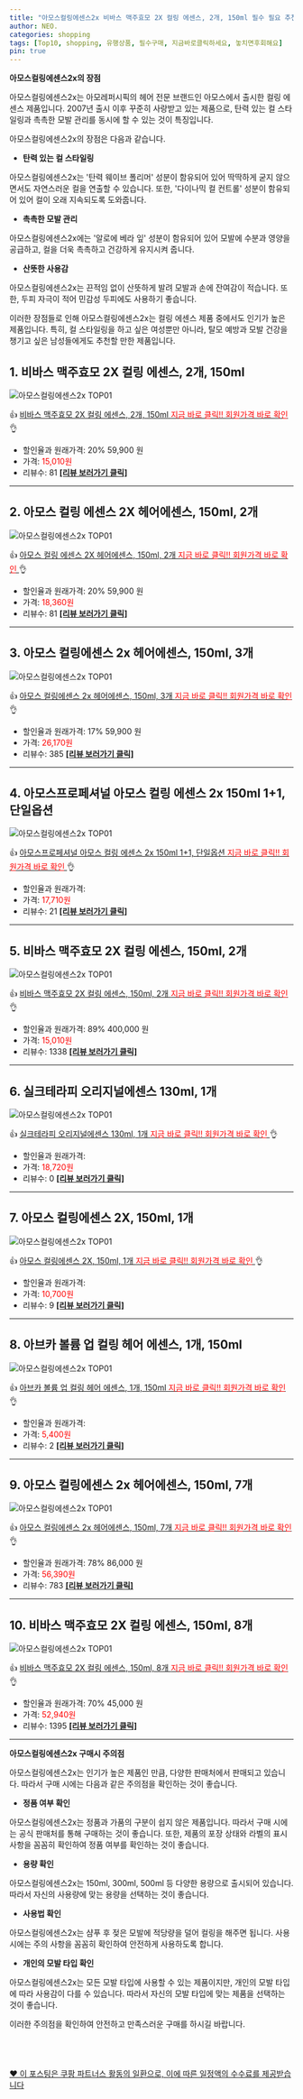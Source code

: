 ```yaml
---
title: "아모스컬링에센스2x 비바스 맥주효모 2X 컬링 에센스, 2개, 150ml 필수 필요 추천 제품 비교 최저 가격 비교 장점 구매 후기 구매평"
author: NEO.
categories: shopping
tags: [Top10, shopping, 유행상품, 필수구매, 지금바로클릭하세요, 놓치면후회해요]
pin: true
---
```

**아모스컬링에센스2x의 장점**

아모스컬링에센스2x는 아모레퍼시픽의 헤어 전문 브랜드인 아모스에서 출시한 컬링 에센스 제품입니다. 2007년 출시 이후 꾸준히 사랑받고 있는 제품으로, 탄력 있는 컬 스타일링과 촉촉한 모발 관리를 동시에 할 수 있는 것이 특징입니다.

아모스컬링에센스2x의 장점은 다음과 같습니다.

* **탄력 있는 컬 스타일링**

아모스컬링에센스2x는 '탄력 웨이브 폴리머' 성분이 함유되어 있어 딱딱하게 굳지 않으면서도 자연스러운 컬을 연출할 수 있습니다. 또한, '다이나믹 컬 컨트롤' 성분이 함유되어 있어 컬이 오래 지속되도록 도와줍니다.

* **촉촉한 모발 관리**

아모스컬링에센스2x에는 '알로에 베라 잎' 성분이 함유되어 있어 모발에 수분과 영양을 공급하고, 컬을 더욱 촉촉하고 건강하게 유지시켜 줍니다.

* **산뜻한 사용감**

아모스컬링에센스2x는 끈적임 없이 산뜻하게 발려 모발과 손에 잔여감이 적습니다. 또한, 두피 자극이 적어 민감성 두피에도 사용하기 좋습니다.

이러한 장점들로 인해 아모스컬링에센스2x는 컬링 에센스 제품 중에서도 인기가 높은 제품입니다. 특히, 컬 스타일링을 하고 싶은 여성뿐만 아니라, 탈모 예방과 모발 건강을 챙기고 싶은 남성들에게도 추천할 만한 제품입니다.

   

## 1. 비바스 맥주효모 2X 컬링 에센스, 2개, 150ml

![아모스컬링에센스2x TOP01](https://thumbnail6.coupangcdn.com/thumbnails/remote/490x490ex/image/retail/images/9001706086859477-9d9bb207-9f09-4bc4-892a-4808135fd655.jpg)


👍 [비바스 맥주효모 2X 컬링 에센스, 2개, 150ml <font color=red> 지금 바로 클릭!! 회원가격 바로 확인 </font> ](https://link.coupang.com/re/AFFSDP?lptag=AF3617701&subid=GithubCoopas&pageKey=7411123687&traceid=V0-153&itemId=17743576032&vendorItemId=84099595724) 👌 


- 할인율과 원래가격: 20%  59,900   원
- 가격: <span style='color:red'>15,010원</span>
- 리뷰수: 81  [**[리뷰 보러가기 클릭]**](https://link.coupang.com/re/AFFSDP?lptag=AF3617701&subid=GithubCoopas&pageKey=7411123687&traceid=V0-153&itemId=17743576032&vendorItemId=84099595724)

---


   

## 2. 아모스 컬링 에센스 2X 헤어에센스, 150ml, 2개

![아모스컬링에센스2x TOP01](https://thumbnail7.coupangcdn.com/thumbnails/remote/490x490ex/image/vendor_inventory/f662/6d6be36ffcf93f9393231de1d702dfcb0d9d409d23f44aff41dfb49fbf6c.jpg)


👍 [아모스 컬링 에센스 2X 헤어에센스, 150ml, 2개 <font color=red> 지금 바로 클릭!! 회원가격 바로 확인 </font> ](https://link.coupang.com/re/AFFSDP?lptag=AF3617701&subid=GithubCoopas&pageKey=158853778&traceid=V0-153&itemId=521319296&vendorItemId=87646408975) 👌 


- 할인율과 원래가격: 20%  59,900   원
- 가격: <span style='color:red'>18,360원</span>
- 리뷰수: 81  [**[리뷰 보러가기 클릭]**](https://link.coupang.com/re/AFFSDP?lptag=AF3617701&subid=GithubCoopas&pageKey=158853778&traceid=V0-153&itemId=521319296&vendorItemId=87646408975)

---


   

## 3. 아모스 컬링에센스 2x 헤어에센스, 150ml, 3개

![아모스컬링에센스2x TOP01](https://thumbnail6.coupangcdn.com/thumbnails/remote/490x490ex/image/vendor_inventory/d2e0/9409c9f27fc35446e0cfdcb4bc545023d8784e085062bb317106d0b52dcd.jpg)


👍 [아모스 컬링에센스 2x 헤어에센스, 150ml, 3개 <font color=red> 지금 바로 클릭!! 회원가격 바로 확인 </font> ](https://link.coupang.com/re/AFFSDP?lptag=AF3617701&subid=GithubCoopas&pageKey=158853778&traceid=V0-153&itemId=521319331&vendorItemId=85944864946) 👌 


- 할인율과 원래가격: 17%  59,900   원
- 가격: <span style='color:red'>26,170원</span>
- 리뷰수: 385  [**[리뷰 보러가기 클릭]**](https://link.coupang.com/re/AFFSDP?lptag=AF3617701&subid=GithubCoopas&pageKey=158853778&traceid=V0-153&itemId=521319331&vendorItemId=85944864946)

---


   

## 4. 아모스프로페셔널 아모스 컬링 에센스 2x 150ml 1+1, 단일옵션

![아모스컬링에센스2x TOP01](https://thumbnail8.coupangcdn.com/thumbnails/remote/490x490ex/image/vendor_inventory/826a/eb12fff6319d0bf244e7c0d07ecbca8131efdebe45a146ca9c3007b3cd29.jpg)


👍 [아모스프로페셔널 아모스 컬링 에센스 2x 150ml 1+1, 단일옵션 <font color=red> 지금 바로 클릭!! 회원가격 바로 확인 </font> ](https://link.coupang.com/re/AFFSDP?lptag=AF3617701&subid=GithubCoopas&pageKey=7685177559&traceid=V0-153&itemId=20536007409&vendorItemId=87168593046) 👌 


- 할인율과 원래가격: 
- 가격: <span style='color:red'>17,710원</span>
- 리뷰수: 21  [**[리뷰 보러가기 클릭]**](https://link.coupang.com/re/AFFSDP?lptag=AF3617701&subid=GithubCoopas&pageKey=7685177559&traceid=V0-153&itemId=20536007409&vendorItemId=87168593046)

---


   

## 5. 비바스 맥주효모 2X 컬링 에센스, 150ml, 2개

![아모스컬링에센스2x TOP01](https://thumbnail6.coupangcdn.com/thumbnails/remote/490x490ex/image/retail/images/9001706086859477-9d9bb207-9f09-4bc4-892a-4808135fd655.jpg)


👍 [비바스 맥주효모 2X 컬링 에센스, 150ml, 2개 <font color=red> 지금 바로 클릭!! 회원가격 바로 확인 </font> ](https://link.coupang.com/re/AFFSDP?lptag=AF3617701&subid=GithubCoopas&pageKey=7510978378&traceid=V0-153&itemId=19680024446&vendorItemId=86785419209) 👌 


- 할인율과 원래가격: 89%  400,000   원
- 가격: <span style='color:red'>15,010원</span>
- 리뷰수: 1338  [**[리뷰 보러가기 클릭]**](https://link.coupang.com/re/AFFSDP?lptag=AF3617701&subid=GithubCoopas&pageKey=7510978378&traceid=V0-153&itemId=19680024446&vendorItemId=86785419209)

---


   

## 6. 실크테라피 오리지널에센스 130ml, 1개

![아모스컬링에센스2x TOP01](https://thumbnail8.coupangcdn.com/thumbnails/remote/490x490ex/image/vendor_inventory/4b60/6432972267b4c99bbf268c2f90a43ea8b891c4d983d6f4b8154b3ecb3af4.jpg)


👍 [실크테라피 오리지널에센스 130ml, 1개 <font color=red> 지금 바로 클릭!! 회원가격 바로 확인 </font> ](https://link.coupang.com/re/AFFSDP?lptag=AF3617701&subid=GithubCoopas&pageKey=48018387&traceid=V0-153&itemId=18671228309&vendorItemId=80353960018) 👌 


- 할인율과 원래가격: 
- 가격: <span style='color:red'>18,720원</span>
- 리뷰수: 0  [**[리뷰 보러가기 클릭]**](https://link.coupang.com/re/AFFSDP?lptag=AF3617701&subid=GithubCoopas&pageKey=48018387&traceid=V0-153&itemId=18671228309&vendorItemId=80353960018)

---


   

## 7. 아모스 컬링에센스 2X, 150ml, 1개

![아모스컬링에센스2x TOP01](https://thumbnail8.coupangcdn.com/thumbnails/remote/490x490ex/image/vendor_inventory/9d05/4109088b3b72f3160c1a519a3fad42c3b7c26c8b74a4bce522abe2ba2efa.jpg)


👍 [아모스 컬링에센스 2X, 150ml, 1개 <font color=red> 지금 바로 클릭!! 회원가격 바로 확인 </font> ](https://link.coupang.com/re/AFFSDP?lptag=AF3617701&subid=GithubCoopas&pageKey=158853778&traceid=V0-153&itemId=456491218&vendorItemId=87646378782) 👌 


- 할인율과 원래가격: 
- 가격: <span style='color:red'>10,700원</span>
- 리뷰수: 9  [**[리뷰 보러가기 클릭]**](https://link.coupang.com/re/AFFSDP?lptag=AF3617701&subid=GithubCoopas&pageKey=158853778&traceid=V0-153&itemId=456491218&vendorItemId=87646378782)

---


   

## 8. 아브카 볼륨 업 컬링 헤어 에센스, 1개, 150ml

![아모스컬링에센스2x TOP01](https://thumbnail6.coupangcdn.com/thumbnails/remote/490x490ex/image/retail/images/2023/06/22/16/3/75a9f792-6f95-4fb9-95be-a20fb63b4fa7.jpg)


👍 [아브카 볼륨 업 컬링 헤어 에센스, 1개, 150ml <font color=red> 지금 바로 클릭!! 회원가격 바로 확인 </font> ](https://link.coupang.com/re/AFFSDP?lptag=AF3617701&subid=GithubCoopas&pageKey=7418136081&traceid=V0-153&itemId=19236468103&vendorItemId=86352848117) 👌 


- 할인율과 원래가격: 
- 가격: <span style='color:red'>5,400원</span>
- 리뷰수: 2  [**[리뷰 보러가기 클릭]**](https://link.coupang.com/re/AFFSDP?lptag=AF3617701&subid=GithubCoopas&pageKey=7418136081&traceid=V0-153&itemId=19236468103&vendorItemId=86352848117)

---


   

## 9. 아모스 컬링에센스 2x 헤어에센스, 150ml, 7개

![아모스컬링에센스2x TOP01](https://thumbnail6.coupangcdn.com/thumbnails/remote/490x490ex/image/vendor_inventory/72c3/27640dd4df42467415c7477876768dcaef693b86e76e1b4b239195f33668.jpg)


👍 [아모스 컬링에센스 2x 헤어에센스, 150ml, 7개 <font color=red> 지금 바로 클릭!! 회원가격 바로 확인 </font> ](https://link.coupang.com/re/AFFSDP?lptag=AF3617701&subid=GithubCoopas&pageKey=7434007521&traceid=V0-153&itemId=7118377053&vendorItemId=86848621622) 👌 


- 할인율과 원래가격: 78%  86,000   원
- 가격: <span style='color:red'>56,390원</span>
- 리뷰수: 783  [**[리뷰 보러가기 클릭]**](https://link.coupang.com/re/AFFSDP?lptag=AF3617701&subid=GithubCoopas&pageKey=7434007521&traceid=V0-153&itemId=7118377053&vendorItemId=86848621622)

---


   

## 10. 비바스 맥주효모 2X 컬링 에센스, 150ml, 8개

![아모스컬링에센스2x TOP01](https://thumbnail9.coupangcdn.com/thumbnails/remote/490x490ex/image/retail/images/f8ee9fdd-a529-49b3-addc-4fb8ab32e9786303885028989002050.png)


👍 [비바스 맥주효모 2X 컬링 에센스, 150ml, 8개 <font color=red> 지금 바로 클릭!! 회원가격 바로 확인 </font> ](https://link.coupang.com/re/AFFSDP?lptag=AF3617701&subid=GithubCoopas&pageKey=7510978378&traceid=V0-153&itemId=19680024482&vendorItemId=86785419252) 👌 


- 할인율과 원래가격: 70%  45,000   원
- 가격: <span style='color:red'>52,940원</span>
- 리뷰수: 1395  [**[리뷰 보러가기 클릭]**](https://link.coupang.com/re/AFFSDP?lptag=AF3617701&subid=GithubCoopas&pageKey=7510978378&traceid=V0-153&itemId=19680024482&vendorItemId=86785419252)

---
**아모스컬링에센스2x 구매시 주의점**

아모스컬링에센스2x는 인기가 높은 제품인 만큼, 다양한 판매처에서 판매되고 있습니다. 따라서 구매 시에는 다음과 같은 주의점을 확인하는 것이 좋습니다.

* **정품 여부 확인**

아모스컬링에센스2x는 정품과 가품의 구분이 쉽지 않은 제품입니다. 따라서 구매 시에는 공식 판매처를 통해 구매하는 것이 좋습니다. 또한, 제품의 포장 상태와 라벨의 표시 사항을 꼼꼼히 확인하여 정품 여부를 확인하는 것이 좋습니다.

* **용량 확인**

아모스컬링에센스2x는 150ml, 300ml, 500ml 등 다양한 용량으로 출시되어 있습니다. 따라서 자신의 사용량에 맞는 용량을 선택하는 것이 좋습니다.

* **사용법 확인**

아모스컬링에센스2x는 샴푸 후 젖은 모발에 적당량을 덜어 컬링을 해주면 됩니다. 사용 시에는 주의 사항을 꼼꼼히 확인하여 안전하게 사용하도록 합니다.

* **개인의 모발 타입 확인**

아모스컬링에센스2x는 모든 모발 타입에 사용할 수 있는 제품이지만, 개인의 모발 타입에 따라 사용감이 다를 수 있습니다. 따라서 자신의 모발 타입에 맞는 제품을 선택하는 것이 좋습니다.

이러한 주의점을 확인하여 안전하고 만족스러운 구매를 하시길 바랍니다.<br><br><br><br><br> [ ❤  이 포스팅은 쿠팡 파트너스 활동의 일환으로, 이에 따른 일정액의 수수료를 제공받습니다](https://link.coupang.com/a/bcEFyh)
